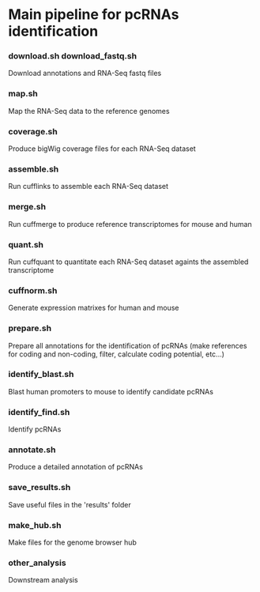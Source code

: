 # Main pipeline for pcRNAs identification

### download.sh download_fastq.sh
Download annotations and RNA-Seq fastq files

### map.sh
Map the RNA-Seq data to the reference genomes

### coverage.sh
Produce bigWig coverage files for each RNA-Seq dataset

### assemble.sh
Run cufflinks to assemble each RNA-Seq dataset

### merge.sh
Run cuffmerge to produce reference transcriptomes for mouse and human

### quant.sh
Run cuffquant to quantitate each RNA-Seq dataset againts the assembled transcriptome

### cuffnorm.sh
Generate expression matrixes for human and mouse

### prepare.sh
Prepare all annotations for the identification of pcRNAs (make references for coding and non-coding, filter, calculate coding potential, etc...)

### identify_blast.sh
Blast human promoters to mouse to identify candidate pcRNAs

### identify_find.sh
Identify pcRNAs

### annotate.sh
Produce a detailed annotation of pcRNAs

### save_results.sh
Save useful files in the 'results' folder

### make_hub.sh
Make files for the genome browser hub

### other_analysis
Downstream analysis
